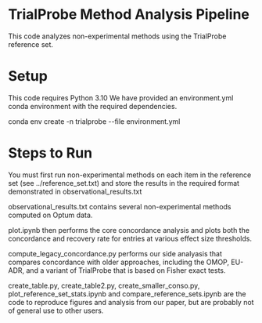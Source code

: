 # TrialProbe Method Analysis Pipeline

This code analyzes non-experimental methods using the TrialProbe reference set.

# Setup

This code requires Python 3.10
We have provided an environment.yml conda environment with the required dependencies.

conda env create -n trialprobe --file environment.yml

# Steps to Run

You must first run non-experimental methods on each item in the reference set (see ../reference_set.txt) and store the results in the required format demonstrated in observational_results.txt

observational_results.txt contains several non-experimental methods computed on Optum data.

plot.ipynb then performs the core concordance analysis and plots both the concordance and recovery rate for entries at various effect size thresholds.

compute_legacy_concordance.py performs our side analyasis that compares concordance with older approaches, including the OMOP, EU-ADR, and a variant of TrialProbe that is based on Fisher exact tests.

create_table.py, create_table2.py, create_smaller_conso.py, plot_reference_set_stats.ipynb and compare_reference_sets.ipynb are the code to reproduce figures and analysis from our paper, but are probably not of general use to other users.

